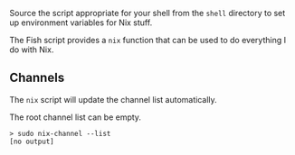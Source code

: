 Source the script appropriate for your shell from the `shell` directory
to set up environment variables for Nix stuff.

The Fish script provides a `nix` function that can be used to do everything
I do with Nix.

## Channels

The `nix` script will update the channel list automatically.

The root channel list can be empty.

    > sudo nix-channel --list
    [no output]
